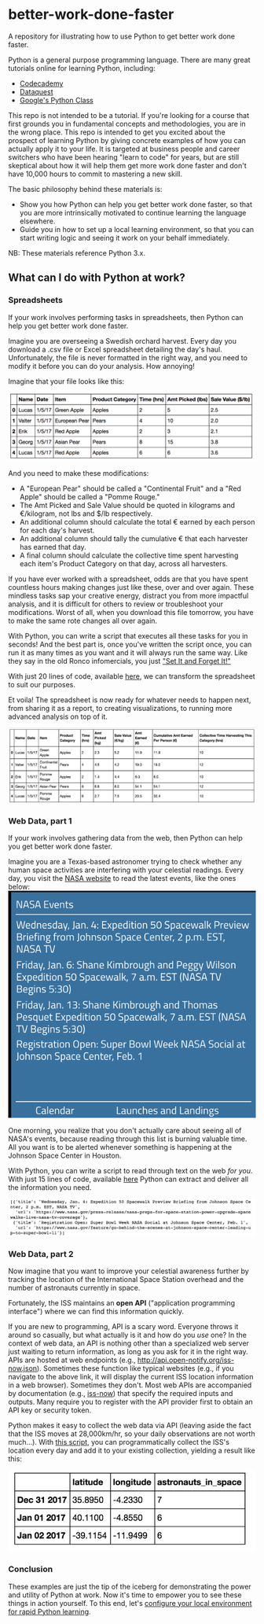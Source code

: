 # better-work-done-faster
A repository for illustrating how to use Python to get better work done faster.

Python is a general purpose programming language. There are many great tutorials online for learning Python, including:
- [Codecademy](https://www.codecademy.com/learn/python)
- [Dataquest](https://www.dataquest.io)
- [Google's Python Class](https://developers.google.com/edu/python/)

This repo is not intended to be a tutorial. If you're looking for a course that first grounds you in fundamental concepts and methodologies, you are in the wrong place. This repo is intended to get you excited about the prospect of learning Python by giving concrete examples of how you can actually apply it to your life. It is targeted at business people and career switchers who have been hearing "learn to code" for years, but are still skeptical about how it will help them get more work done faster and don't have 10,000 hours to commit to mastering a new skill.

The basic philosophy behind these materials is:

- Show you how Python can help you get better work done faster, so that you are more intrinsically motivated to continue learning the language elsewhere.
- Guide you in how to set up a local learning environment, so that you can start writing logic  and seeing it work on your behalf immediately.

NB: These materials reference Python 3.x.

## What can I do with Python at work?
### Spreadsheets
If your work involves performing tasks in spreadsheets, then Python can help you get better work done faster.

Imagine you are overseeing a Swedish orchard harvest. Every day you download a .csv file or Excel spreadsheet detailing the day's haul. Unfortunately, the file is never formatted in the right way, and you need to modify it before you can do your analysis. How annoying!

Imagine that your file looks like this:

![Start Table](resources/table1.png)

And you need to make these modifications:
- A "European Pear" should be called a "Continental Fruit" and a "Red Apple" should be called a "Pomme Rouge."
- The Amt Picked and Sale Value should be quoted in kilograms and €/kilogram, not lbs and $/lb respectively.
- An additional column should calculate the total € earned by each person for each day's harvest.
- An additional column should tally the cumulative € that each harvester has earned that day.
- A final column should calculate the collective time spent harvesting each item's Product Category on that day, across all harvesters.

If you have ever worked with a spreadsheet, odds are that you have spent countless hours making changes just like these, over and over again. These mindless tasks sap your creative energy, distract you from more impactful analysis, and it is difficult for others to review or troubleshoot your modifications. Worst of all, when you download this file tomorrow, you have to make the same rote changes all over again.

With Python, you can write a script that executes all these tasks for you in seconds! And the best part is, once you've written the script once, you can run it as many times as you want and it will always run the same way. Like they say in the old Ronco infomercials, you just ["Set It and Forget It!"](https://www.youtube.com/watch?v=tLq27iOW0R0)

With just 20 lines of code, available [here](code_samples/spreadsheet_transformation.ipynb), we can transform the spreadsheet to suit our purposes.

Et voila! The spreadsheet is now ready for whatever needs to happen next, from sharing it as a report, to creating visualizations, to running more advanced analysis on top of it.

![End Table](resources/table2.png)

### Web Data, part 1
If your work involves gathering data from the web, then Python can help you get better work done faster.

Imagine you are a Texas-based astronomer trying to check whether any human space activities are interfering with your celestial readings. Every day, you visit the [NASA website](https://www.nasa.gov/) to read the latest events, like the ones below:
![NASA Table](resources/nasa_table.png)

One morning, you realize that you don't actually care about seeing all of NASA's events, because reading through this list is burning valuable time. All you want is to be alerted whenever something is happening at the Johnson Space Center in Houston.

With Python, you can write a script to read through text on the web *for you*. With just 15 lines of code, available [here](code_samples/web_data.ipynb) Python can extract and deliver all the information you need.

![NASA List](resources/nasa_eventlist.png)

### Web Data, part 2
Now imagine that you want to improve your celestial awareness further by tracking the location of the International Space Station overhead and the number of astronauts currently in space.

Fortunately, the ISS maintains an **open API** ("application programming interface") where we can find this information quickly.

If you are new to programming, API is a scary word. Everyone throws it around so casually, but what actually is it and how do you *use* one? In the context of web data, an API is nothing other than a specialized web server just waiting to return information, as long as you ask for it in the right way. APIs are hosted at web endpoints (e.g., http://api.open-notify.org/iss-now.json). Sometimes these function like typical websites (e.g., if you navigate to the above link, it will display the current ISS location information in a web browser). Sometimes they don't. Most web APIs are accompanied by documentation (e.g., [iss-now](http://open-notify.org/Open-Notify-API/ISS-Location-Now/)) that specify the required inputs and outputs. Many require you to register with the API provider first to obtain an API key or security token.

 Python makes it easy to collect the web data via API (leaving aside the fact that the ISS moves at 28,000km/hr, so your daily observations are not worth much...). With [this script](code_samples/web_data2), you can programmatically collect the ISS's location every day and add it to your existing collection, yielding a result like this:

![NASA List](resources/iss_table.png)

### Conclusion

These examples are just the tip of the iceberg for demonstrating the power and utility of Python at work. Now it's time to empower you to see these things in action yourself. To this end, let's [configure your local environment for rapid Python learning](FIRST_PROJECT.md).
